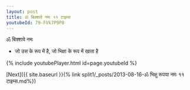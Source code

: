 ```yaml
---
layout: post
title: ॐ बिक्शावे नमः ११ टाइम्स
youtubeId: 79-FVk7P9P8
---
```

 
 
 ॐ बिक्शावे नमः  
 
 -  जो उस के रूप में है, जो भिक्षा के रूप में खाता है 
 
  
 
  
 
 
 
 
 
 


{% include youtubePlayer.html id=page.youtubeId %}
 
[Next]({{ site.baseurl }}{% link  split1/_posts/2013-08-16-ॐ भिक्षु रूपया नमः ११ टाइम्स.md%})
 
